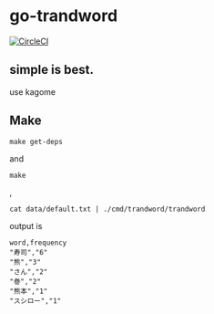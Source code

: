 # go-trandword

[![CircleCI](https://circleci.com/gh/mashiike/go-trandword/tree/master.svg?style=shield)](htps://circleci.com/gh/mashiike/go-trandword/tree/master)

## simple is best.
use kagome

## Make

```
make get-deps
```
and

```
make
```

,

```
cat data/default.txt | ./cmd/trandword/trandword
```

output is

```csv
word,frequency
"寿司","6"
"熊","3"
"さん","2"
"巻","2"
"熊本","1"
"スシロー","1"
```


